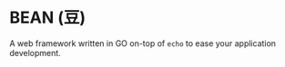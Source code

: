 <div id="top"></div>

# BEAN (豆)
A web framework written in GO on-top of `echo` to ease your application development.
